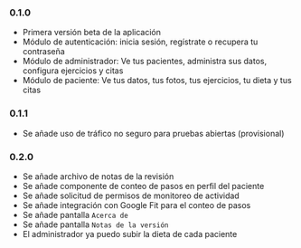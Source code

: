 ### 0.1.0

- Primera versión beta de la aplicación
- Módulo de autenticación: inicia sesión, regístrate o recupera tu contraseña
- Módulo de administrador: Ve tus pacientes, administra sus datos, configura ejercicios y citas
- Módulo de paciente: Ve tus datos, tus fotos, tus ejercicios, tu dieta y tus citas

### 0.1.1

- Se añade uso de tráfico no seguro para pruebas abiertas (provisional)

### 0.2.0

- Se añade archivo de notas de la revisión
- Se añade componente de conteo de pasos en perfil del paciente
- Se añade solicitud de permisos de monitoreo de actividad
- Se añade integración con Google Fit para el conteo de pasos
- Se añade pantalla `Acerca de`
- Se añade pantalla `Notas de la versión`
- El administrador ya puedo subir la dieta de cada paciente

